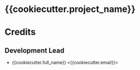 # {{cookiecutter.project_name}}


# Credits 

Development Lead
-------------------------------------------------

*   {{cookiecutter.full_name}} <{{cookiecutter.email}}>